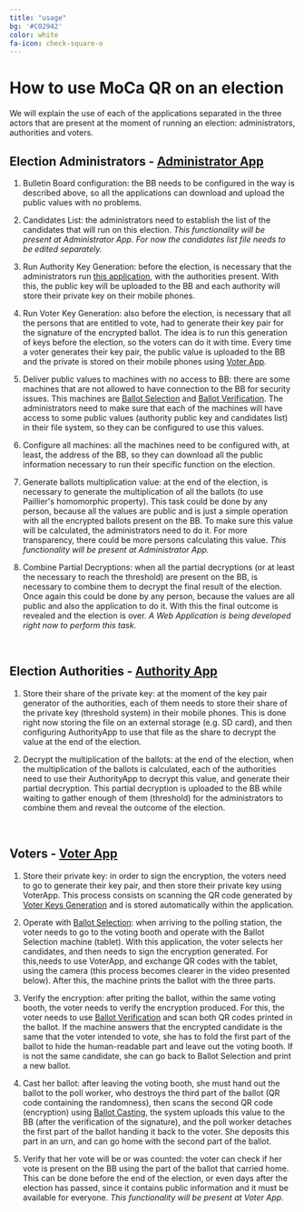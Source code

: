 ```yaml
---
title: "usage"
bg: '#C02942'
color: white
fa-icon: check-square-o
---
```


# How to use MoCa QR on an election

We will explain the use of each of the applications separated in the three actors that are present at the moment of running an election: administrators, authorities and voters.

## Election Administrators - [Administrator App](https://www.github.com/niclabs/moca-administrator-app)

1. Bulletin Board configuration: the BB needs to be configured in the way is described above, so all the applications can download and upload the public values with no problems.

2. Candidates List: the administrators need to establish the list of the candidates that will run on this election. *This functionality will be present at Administrator App. For now the candidates list file needs to be edited separately.*

3. Run Authority Key Generation: before the election, is necessary that the administrators run [this application](https://www.github.com/niclabs/moca-auth-keys-generator), with the authorities present. With this, the public key will be uploaded to the BB and each authority will store their private key on their mobile phones.

4. Run Voter Key Generation: also before the election, is necessary that all the persons that are entitled to vote, had to generate their key pair for the signature of the encrypted ballot. The idea is to run this generation of keys before the election, so the voters can do it with time. Every time a voter generates their key pair, the public value is uploaded to the BB and the private is stored on their mobile phones using [Voter App](https://www.github.com/niclabs/moca-voter-app).

5. Deliver public values to machines with no access to BB: there are some machines that are not allowed to have connection to the BB for security issues. This machines are [Ballot Selection](https://www.github.com/niclabs/moca-ballot-selection) and [Ballot Verification](https://www.github.com/niclabs/moca-ballot-verification). The administrators need to make sure that each of the machines will have access to some public values (authority public key and candidates list) in their file system, so they can be configured to use this values. 

6. Configure all machines: all the machines need to be configured with, at least, the address of the BB, so they can download all the public information necessary to run their specific function on the election.

7. Generate ballots multiplication value: at the end of the election, is necessary to generate the multiplication of all the ballots (to use Paillier's homomorphic property). This task could be done by any person, because all the values are public and is just a simple operation with all the encrypted ballots present on the BB. To make sure this value will be calculated, the administrators need to do it. For more transparency, there could be more persons calculating this value. *This functionality will be present at Administrator App.*

8. Combine Partial Decryptions: when all the partial decryptions (or at least the necessary to reach the threshold) are present on the BB, is necessary to combine them to decrypt the final result of the election. Once again this could be done by any person, because the values are all public and also the application to do it. With this the final outcome is revealed and the election is over. *A Web Application is being developed right now to perform this task.*

<br/>
 
## Election Authorities - [Authority App](https://www.github.com/niclabs/moca-authority-app)

1. Store their share of the private key: at the moment of the key pair generator of the authorities, each of them needs to store their share of the private key (threshold system) in their mobile phones. This is done right now storing the file on an external storage (e.g. SD card), and then configuring AuthorityApp to use that file as the share to decrypt the value at the end of the election.

2. Decrypt the multiplication of the ballots: at the end of the election, when the multiplication of the ballots is calculated, each of the authorities need to use their AuthorityApp to decrypt this value, and generate their partial decryption. This partial decryption is uploaded to the BB while waiting to gather enough of them (threshold) for the administrators to combine them and reveal the outcome of the election.

<br/>

## Voters - [Voter App](https://www.github.com/niclabs/moca-voter-app)

1. Store their private key: in order to sign the encryption, the voters need to go to generate their key pair, and then store their private key using VoterApp. This process consists on scanning the QR code generated by [Voter Keys Generation](https://www.github.com/niclabs/moca-voter-keys-generator) and is stored automatically within the application.

2. Operate with [Ballot Selection](https://www.github.com/niclabs/moca-ballot-selection): when arriving to the polling station, the voter needs to go to the voting booth and operate with the Ballot Selection machine (tablet). With this application, the voter selects her candidates, and then needs to sign the encryption generated. For this,needs to use VoterApp, and exchange QR codes with the tablet, using the camera (this process becomes clearer in the video presented below). After this, the machine prints the ballot with the three parts.

3. Verify the encryption: after priting the ballot, within the same voting booth, the voter needs to verify the encryption produced. For this, the voter needs to use [Ballot Verification](https://www.github.com/niclabs/moca-ballot-verification) and scan both QR codes printed in the ballot. If the machine answers that the encrypted candidate is the same that the voter intended to vote, she has to fold the first part of the ballot to hide the human-readable part and leave out the voting booth. If is not the same candidate, she can go back to Ballot Selection and print a new ballot.

4. Cast her ballot: after leaving the voting booth, she must hand out the ballot to the poll worker, who destroys the third part of the ballot (QR code containing the randomness), then scans the second QR code (encryption) using [Ballot Casting](https://www.github.com/niclabs/moca-ballot-casting), the system uploads this value to the BB (after the verification of the signature), and the poll worker detaches the first part of the ballot handing it back to the voter. She deposits this part in an urn, and can go home with the second part of the ballot.

5. Verify that her vote will be or was counted: the voter can check if her vote is present on the BB using the part of the ballot that carried home. This can be done before the end of the election, or even days after the election has passed, since it contains public information and it must be available for everyone. *This functionality will be present at Voter App.*